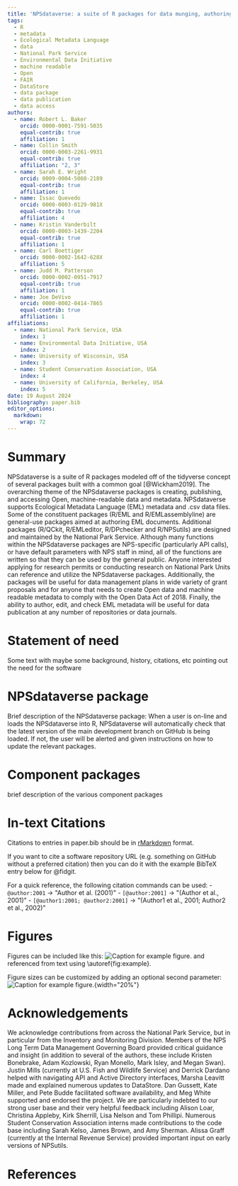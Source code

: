 ```yaml
---
title: 'NPSdataverse: a suite of R packages for data munging, authoring Ecological Metadata Language metadata, checking data-metadata congruence, and accessing data'
tags:
  - R
  - metadata
  - Ecological Metadata Language
  - data
  - National Park Service
  - Environmental Data Initiative
  - machine readable
  - Open
  - FAIR
  - DataStore
  - data package
  - data publication
  - data access
authors:
  - name: Robert L. Baker
    orcid: 0000-0001-7591-5035
    equal-contrib: true
    affiliation: 1
  - name: Collin Smith
    orcid: 0000-0003-2261-9931
    equal-contrib: true
    affiliation: "2, 3"
  - name: Sarah E. Wright
    orcid: 0009-0004-5060-2189
    equal-contrib: true
    affiliation: 1
  - name: Issac Quevedo
    orcid: 0000-0003-0129-981X
    equal-contrib: true
    affiliation: 4
  - name: Kristin Vanderbilt
    orcid: 0000-0003-1439-2204
    equal-contrib: true
    affiliation: 1
  - name: Carl Boettiger
    orcid: 0000-0002-1642-628X
    affiliation: 5
  - name: Judd M. Patterson
    orcid: 0000-0002-0951-7917
    equal-contrib: true
    affiliation: 1
  - name: Joe DeVivo
    orcid: 0000-0002-0414-7865
    equal-contrib: true
    affiliation: 1
affiliations:
  - name: National Park Service, USA
    index: 1
  - name: Environmental Data Initiative, USA
    index: 2
  - name: University of Wisconsin, USA
    index: 3
  - name: Student Conservation Association, USA
    index: 4
  - name: University of California, Berkeley, USA
    index: 5
date: 19 August 2024
bibliography: paper.bib
editor_options: 
  markdown: 
    wrap: 72
---
```


# Summary

NPSdataverse is a suite of R packages modeled off of the tidyverse
concept of several packages built with a common goal [@Wickham2019]. The
overarching theme of the NPSdataverse packages is creating, publishing,
and accessing Open, machine-readable data and metadata. NPSdataverse
supports Ecological Metadata Language (EML) metadata and .csv data
files. Some of the constituent packages (R/EML and R/EMLassemblyline)
are general-use packages aimed at authoring EML documents. Additional
packages (R/QCkit, R/EMLeditor, R/DPchecker and R/NPSutils) are designed
and maintained by the National Park Service. Although many functions
within the NPSdataverse packages are NPS-specific (particularly API
calls), or have default parameters with NPS staff in mind, all of the
functions are written so that they can be used by the general public.
Anyone interested applying for research permits or conducting research
on National Park Units can reference and utilize the NPSdataverse
packages. Additionally, the packages will be useful for data management
plans in wide variety of grant proposals and for anyone that needs to
create Open data and machine readable metadata to comply with the Open
Data Act of 2018. Finally, the ability to author, edit, and check EML
metadata will be useful for data publication at any number of
repositories or data journals.

# Statement of need

Some text with maybe some background, history, citations, etc pointing
out the need for the software

# NPSdataverse package

Brief description of the NPSdataverse package: When a user is on-line
and loads the NPSdataverse into R, NPSdataverse will automatically check
that the latest version of the main development branch on GitHub is
being loaded. If not, the user will be alerted and given instructions on
how to update the relevant packages.

# Component packages

brief description of the various component packages

# In-text Citations

Citations to entries in paper.bib should be in
[rMarkdown](http://rmarkdown.rstudio.com/authoring_bibliographies_and_citations.html)
format.

If you want to cite a software repository URL (e.g. something on GitHub
without a preferred citation) then you can do it with the example BibTeX
entry below for @fidgit.

For a quick reference, the following citation commands can be used: -
`@author:2001` -\> "Author et al. (2001)" - `[@author:2001]` -\>
"(Author et al., 2001)" - `[@author1:2001; @author2:2001]` -\> "(Author1
et al., 2001; Author2 et al., 2002)"

# Figures

Figures can be included like this: ![Caption for example
figure.](figure.png) and referenced from text using
\autoref{fig:example}.

Figure sizes can be customized by adding an optional second parameter:
![Caption for example figure.](figure.png){width="20%"}

# Acknowledgements

We acknowledge contributions from across the National Park Service, but
in particular from the Inventory and Monitoring Division. Members of the
NPS Long Term Data Management Governing Board provided critical guidance
and insight (in addition to several of the authors, these include
Kristen Bonebrake, Adam Kozlowski, Ryan Monello, Mark Isley, and Megan
Swan). Justin Mills (currently at U.S. Fish and Wildlife Service) and
Derrick Dardano helped with navigating API and Active Directory
interfaces, Marsha Leavitt made and explained numerous updates to
DataStore. Dan Gussett, Kate Miller, and Pete Budde facilitated software
availability, and Meg White supported and endorsed the project. We are
particularly indebted to our strong user base and their very helpful
feedback including Alison Loar, Christina Appleby, Kirk Sherrill, Lisa
Nelson and Tom Phillipi. Numerous Student Conservation Association
interns made contributions to the code base including Sarah Kelso, James
Brown, and Amy Sherman. Alissa Graff (currently at the Internal Revenue
Service) provided important input on early versions of NPSutils.

# References
